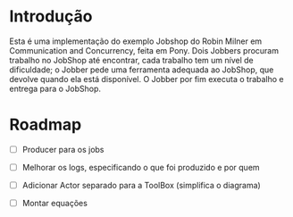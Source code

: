 # Introdução

Esta é uma implementação do exemplo Jobshop do Robin Milner em Communication and Concurrency, feita em Pony. Dois Jobbers procuram trabalho no JobShop até encontrar, cada trabalho tem um nível de dificuldade; o Jobber pede uma ferramenta adequada ao JobShop, que devolve quando ela está disponível. O Jobber por fim executa o trabalho e entrega para o JobShop.

# Roadmap

- [ ] Producer para os jobs
- [ ] Melhorar os logs, especificando o que foi produzido e por quem
- [ ] Adicionar Actor separado para a ToolBox (simplifica o diagrama)
- [ ] Montar equações


